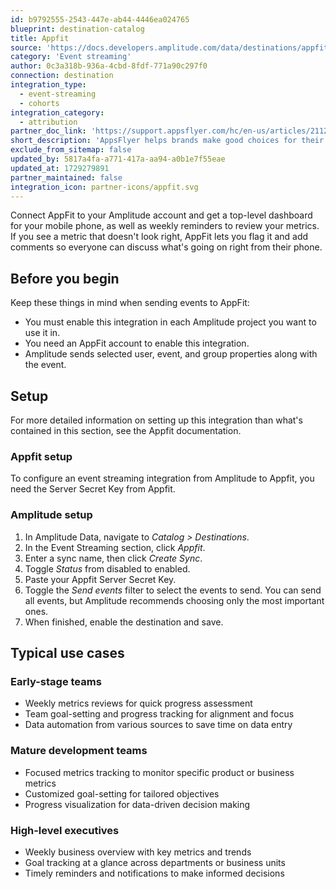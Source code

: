 ```yaml
---
id: b9792555-2543-447e-ab44-4446ea024765
blueprint: destination-catalog
title: Appfit
source: 'https://docs.developers.amplitude.com/data/destinations/appfit'
category: 'Event streaming'
author: 0c3a318b-936a-4cbd-8fdf-771a90c297f0
connection: destination
integration_type:
  - event-streaming
  - cohorts
integration_category:
  - attribution
partner_doc_link: 'https://support.appsflyer.com/hc/en-us/articles/211200306-Amplitude-integration-with-AppsFlyer'
short_description: 'AppsFlyer helps brands make good choices for their business and their customers with its advanced measurement, data analytics, deep linking, engagement, fraud protection, data clean room, and privacy-preserving technologies.'
exclude_from_sitemap: false
updated_by: 5817a4fa-a771-417a-aa94-a0b1e7f55eae
updated_at: 1729279891
partner_maintained: false
integration_icon: partner-icons/appfit.svg
---
```

Connect AppFit to your Amplitude account and get a top-level dashboard for your mobile phone, as well as weekly reminders to review your metrics. If you see a metric that doesn't look right, AppFit lets you flag it and add comments so everyone can discuss what's going on right from their phone.

## Before you begin

Keep these things in mind when sending events to AppFit:

* You must enable this integration in each Amplitude project you want to use it in.
* You need an AppFit account to enable this integration.
* Amplitude sends selected user, event, and group properties along with the event.

## Setup
For more detailed information on setting up this integration than what's contained in this section, see the Appfit documentation.

### Appfit setup

To configure an event streaming integration from Amplitude to Appfit, you need the Server Secret Key from Appfit.

### Amplitude setup

1. In Amplitude Data, navigate to *Catalog > Destinations*.
2. In the Event Streaming section, click *Appfit*.
3. Enter a sync name, then click *Create Sync*.
4. Toggle *Status* from disabled to enabled.
5. Paste your Appfit Server Secret Key.
6. Toggle the *Send events* filter to select the events to send. You can send all events, but Amplitude recommends choosing only the most important ones.
7. When finished, enable the destination and save.

## Typical use cases

### Early-stage teams

* Weekly metrics reviews for quick progress assessment
* Team goal-setting and progress tracking for alignment and focus
* Data automation from various sources to save time on data entry

### Mature development teams

* Focused metrics tracking to monitor specific product or business metrics
* Customized goal-setting for tailored objectives
* Progress visualization for data-driven decision making

### High-level executives

* Weekly business overview with key metrics and trends
* Goal tracking at a glance across departments or business units
* Timely reminders and notifications to make informed decisions